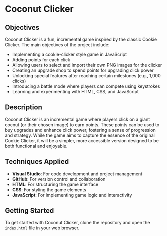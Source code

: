 # Coconut Clicker

## Objectives
Coconut Clicker is a fun, incremental game inspired by the classic Cookie Clicker. The main objectives of the project include:

- Implementing a cookie-clicker style game in JavaScript
- Adding points for each click
- Allowing users to select and import their own PNG images for the clicker
- Creating an upgrade shop to spend points for upgrading click power
- Unlocking special features after reaching certain milestones (e.g., 1,000 clicks)
- Introducing a battle mode where players can compete using keystrokes
- Learning and experimenting with HTML, CSS, and JavaScript

## Description
Coconut Clicker is an incremental game where players click on a giant cocnut (or their chosen image) to earn points. These points can be used to buy upgrades and enhance click power, fostering a sense of progression and strategy. While the game aims to capture the essence of the original Cookie Clicker, it will be a simpler, more accessible version designed to be both functional and enjoyable.

## Techniques Applied
- **Visual Studio**: For code development and project management
- **GitHub**: For version control and collaboration
- **HTML**: For structuring the game interface
- **CSS**: For styling the game elements
- **JavaScript**: For implementing game logic and interactivity

## Getting Started
To get started with Coconut Clicker, clone the repository and open the `index.html` file in your web browser.

